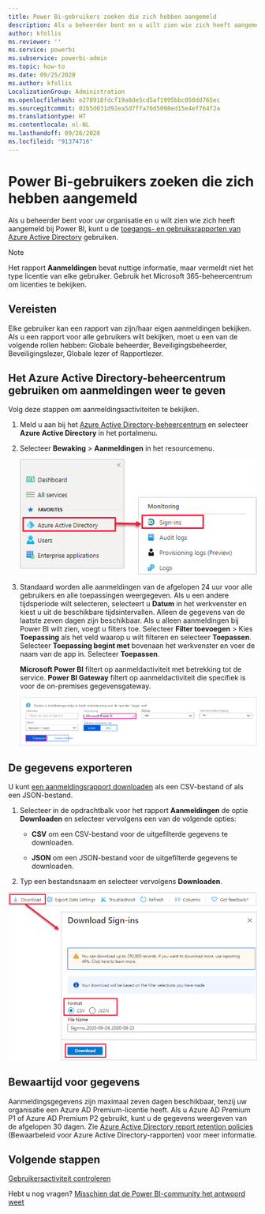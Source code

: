 ```yaml
---
title: Power Bi-gebruikers zoeken die zich hebben aangemeld
description: Als u beheerder bent en u wilt zien wie zich heeft aangemeld bij Power BI, kunt u de toegangs- en gebruiksrapporten van Azure Active Directory gebruiken.
author: kfollis
ms.reviewer: ''
ms.service: powerbi
ms.subservice: powerbi-admin
ms.topic: how-to
ms.date: 09/25/2020
ms.author: kfollis
LocalizationGroup: Administration
ms.openlocfilehash: e278918fdcf19a8de5cd5af1995bbc050dd765ec
ms.sourcegitcommit: 02b5d031d92ea5d7ffa70d5098ed15e4ef764f2a
ms.translationtype: HT
ms.contentlocale: nl-NL
ms.lasthandoff: 09/26/2020
ms.locfileid: "91374716"
---
```

# <a name="find-power-bi-users-that-have-signed-in"></a>Power Bi-gebruikers zoeken die zich hebben aangemeld

Als u beheerder bent voor uw organisatie en u wilt zien wie zich heeft aangemeld bij Power BI, kunt u de [toegangs- en gebruiksrapporten van Azure Active Directory](/azure/active-directory/reports-monitoring/concept-sign-ins) gebruiken.

> [!NOTE]
> Het rapport **Aanmeldingen** bevat nuttige informatie, maar vermeldt niet het type licentie van elke gebruiker. Gebruik het Microsoft 365-beheercentrum om licenties te bekijken.

## <a name="requirements"></a>Vereisten

Elke gebruiker kan een rapport van zijn/haar eigen aanmeldingen bekijken. Als u een rapport voor alle gebruikers wilt bekijken, moet u een van de volgende rollen hebben: Globale beheerder, Beveiligingsbeheerder, Beveiligingslezer, Globale lezer of Rapportlezer.

## <a name="use-the-azure-active-directory-admin-center-to-view-sign-ins"></a>Het Azure Active Directory-beheercentrum gebruiken om aanmeldingen weer te geven

Volg deze stappen om aanmeldingsactiviteiten te bekijken.

1. Meld u aan bij het [Azure Active Directory-beheercentrum](https://aad.portal.azure.com) en selecteer **Azure Active Directory** in het portalmenu.

1. Selecteer **Bewaking** > **Aanmeldingen** in het resourcemenu.
   
    ![Schermopname van het Azure Active Directory-beheercentrum waarbij de aanmeldingsopties zijn gemarkeerd.](media/service-admin-access-usage/azure-portal-sign-ins.png)

1. Standaard worden alle aanmeldingen van de afgelopen 24 uur voor alle gebruikers en alle toepassingen weergegeven. Als u een andere tijdsperiode wilt selecteren, selecteert u **Datum** in het werkvenster en kiest u uit de beschikbare tijdsintervallen. Alleen de gegevens van de laatste zeven dagen zijn beschikbaar. Als u alleen aanmeldingen bij Power BI wilt zien, voegt u filters toe. Selecteer **Filter toevoegen** > Kies **Toepassing** als het veld waarop u wilt filteren en selecteer **Toepassen**. Selecteer **Toepassing begint met** bovenaan het werkvenster en voer de naam van de app in. Selecteer **Toepassen**.

    **Microsoft Power BI** filtert op aanmeldactiviteit met betrekking tot de service. **Power BI Gateway** filtert op aanmeldactiviteit die specifiek is voor de on-premises gegevensgateway.
   
    ![Schermopname van het filter Aanmeldingen met het veld Toepassingen gemarkeerd.](media/service-admin-access-usage/sign-in-filter.png)

## <a name="export-the-data"></a>De gegevens exporteren

U kunt [een aanmeldingsrapport downloaden](/azure/active-directory/reports-monitoring/quickstart-download-sign-in-report) als een CSV-bestand of als een JSON-bestand.

1. Selecteer in de opdrachtbalk voor het rapport **Aanmeldingen** de optie **Downloaden** en selecteer vervolgens een van de volgende opties:

   * **CSV** om een CSV-bestand voor de uitgefilterde gegevens te downloaden.

   * **JSON** om een JSON-bestand voor de uitgefilterde gegevens te downloaden.

2. Typ een bestandsnaam en selecteer vervolgens **Downloaden**.

![Schermopname van de gegevensexport met de optie Downloaden gemarkeerd.](media/service-admin-access-usage/download-sign-in-data-csv.png)

## <a name="data-retention"></a>Bewaartijd voor gegevens

Aanmeldingsgegevens zijn maximaal zeven dagen beschikbaar, tenzij uw organisatie een Azure AD Premium-licentie heeft. Als u Azure AD Premium P1 of Azure AD Premium P2 gebruikt, kunt u de gegevens weergeven van de afgelopen 30 dagen. Zie [Azure Active Directory report retention policies](/azure/active-directory/reports-monitoring/reference-reports-data-retention) (Bewaarbeleid voor Azure Active Directory-rapporten) voor meer informatie.

## <a name="next-steps"></a>Volgende stappen

[Gebruikersactiviteit controleren](service-admin-auditing.md)

Hebt u nog vragen? [Misschien dat de Power BI-community het antwoord weet](https://community.powerbi.com/)